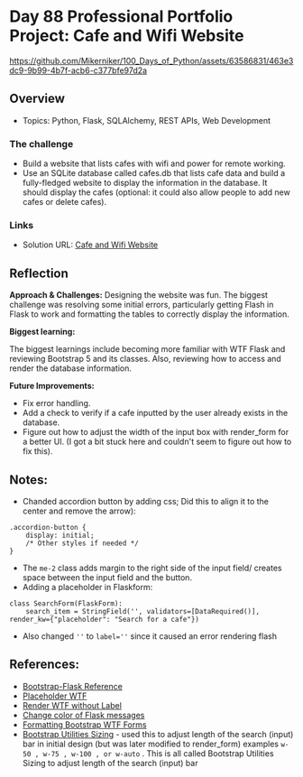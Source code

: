 # Day 88 Professional Portfolio Project: Cafe and Wifi Website



https://github.com/Mikerniker/100_Days_of_Python/assets/63586831/463e3dc9-9b99-4b7f-acb6-c377bfe97d2a



## Overview

- Topics: Python, Flask, SQLAlchemy, REST APIs, Web Development  

### The challenge

- Build a website that lists cafes with wifi and power for remote working.
- Use an SQLite database called cafes.db that lists cafe data and build a fully-fledged website to display the information in the database. It should display the cafes (optional: it could also allow people to add new cafes or delete cafes).

### Links

- Solution URL: [Cafe and Wifi Website](https://github.com/Mikerniker/100_Days_of_Python/tree/main/Day88)

## Reflection
**Approach & Challenges:** 
Designing the website was fun. The biggest challenge was resolving some initial errors, particularly getting Flash in Flask to work and formatting the tables to correctly display the information.

**Biggest learning:**

The biggest learnings include becoming more familiar with WTF Flask and reviewing Bootstrap 5 and its classes. Also, reviewing how to access and render the database information.

**Future Improvements:**
- Fix error handling.
- Add a check to verify if a cafe inputted by the user already exists in the database.
- Figure out how to adjust the width of the input box with render_form for a better UI. (I got a bit stuck here and couldn't seem to figure out how to fix this).

## Notes:
- Chanded accordion button by adding css; Did this to align it to the center and remove the arrow):
```
.accordion-button {
    display: initial;
    /* Other styles if needed */
}
``` 
- The ```me-2``` class adds margin to the right side of the input field/ creates space between the input field and the button.
- Adding a placeholder in Flaskform:
```
class SearchForm(FlaskForm):
    search_item = StringField('', validators=[DataRequired()], render_kw={"placeholder": "Search for a cafe"})
```
- Also changed ```''``` to ```label=''``` since it caused an error rendering flash

## References:
- [Bootstrap-Flask Reference](https://python-adv-web-apps.readthedocs.io/en/latest/flask_forms.html)
- [Placeholder WTF](https://stackoverflow.com/questions/9749742/wtforms-can-i-add-a-placeholder-attribute-when-i-init-a-field)
- [Render WTF without Label](https://stackoverflow.com/questions/49037015/is-posible-to-render-wtf-form-field-with-out-label)
- [Change color of Flask messages](https://stackoverflow.com/questions/44569040/change-color-of-flask-flash-messages)
- [Formatting Bootstrap WTF Forms](https://bootstrap-flask.readthedocs.io/en/stable/macros/)
- [Bootstrap Utilities Sizing](https://getbootstrap.com/docs/5.0/utilities/sizing/)  - used this to adjust length of the search (input) bar in initial design (but was later modified to render_form)
examples ```w-50 , w-75 , w-100 , or w-auto``` . This is all called Bootstrap Utilities Sizing
to adjust length of the search (input) bar

